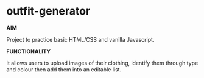 # outfit-generator

**AIM**

Project to practice basic HTML/CSS and vanilla Javascript.

**FUNCTIONALITY**

It allows users to upload images of their clothing, identify them through type and colour then add them into an editable list.
